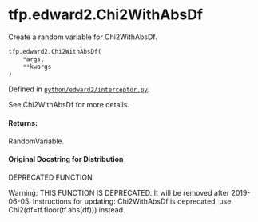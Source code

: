 <div itemscope itemtype="http://developers.google.com/ReferenceObject">
<meta itemprop="name" content="tfp.edward2.Chi2WithAbsDf" />
<meta itemprop="path" content="Stable" />
</div>

# tfp.edward2.Chi2WithAbsDf

Create a random variable for Chi2WithAbsDf.

``` python
tfp.edward2.Chi2WithAbsDf(
    *args,
    **kwargs
)
```



Defined in [`python/edward2/interceptor.py`](https://github.com/tensorflow/probability/tree/master/tensorflow_probability/python/edward2/interceptor.py).

<!-- Placeholder for "Used in" -->

See Chi2WithAbsDf for more details.

#### Returns:

RandomVariable.


#### Original Docstring for Distribution

DEPRECATED FUNCTION

Warning: THIS FUNCTION IS DEPRECATED. It will be removed after 2019-06-05.
Instructions for updating:
Chi2WithAbsDf is deprecated, use Chi2(df=tf.floor(tf.abs(df))) instead.